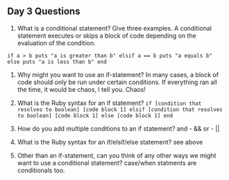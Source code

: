 ## Day 3 Questions

1. What is a conditional statement? Give three examples.
A conditional statement executes or skips a block of code depending on the
evaluation of the condition.

`if a > b
  puts "a is greater than b"
elsif a == b
  puts "a equals b"
else
  puts "a is less than b"
end
  `
1. Why might you want to use an if-statement?
In many cases, a block of code should only be run under certain conditions. If
everything ran all the time, it would be chaos, I tell you. Chaos!

1. What is the Ruby syntax for an if statement?
`if [condition that resolves to boolean]
  [code block 1]
elsif [condition that resolves to boolean]
  [code block 1]
else
  [code block 1]
end`

1. How do you add multiple conditions to an if statement?
and - &&
or - ||

1. What is the Ruby syntax for an if/elsif/else statement?
see above

1. Other than an if-statement, can you think of any other ways we might want to use a conditional statement?
case/when statments are conditionals too.
